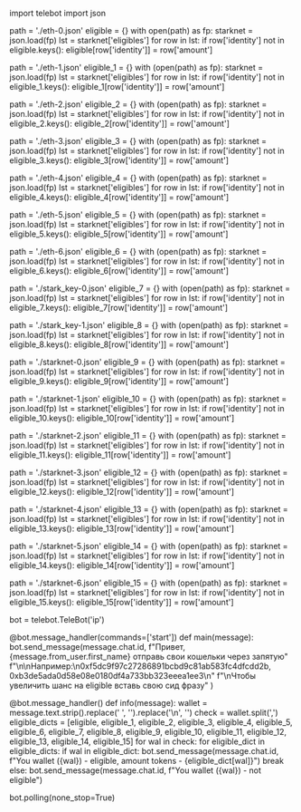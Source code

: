 import telebot
import json

path = './eth-0.json'
eligible = {}
with open(path) as fp:
    starknet = json.load(fp)
    lst = starknet['eligibles']
    for row in lst:
        if row['identity'] not in eligible.keys():
            eligible[row['identity']] = row['amount']

path = './eth-1.json'
eligible_1 = {}
with (open(path) as fp):
    starknet = json.load(fp)
    lst = starknet['eligibles']
    for row in lst:
        if row['identity'] not in eligible_1.keys():
            eligible_1[row['identity']] = row['amount']

path = './eth-2.json'
eligible_2 = {}
with (open(path) as fp):
    starknet = json.load(fp)
    lst = starknet['eligibles']
    for row in lst:
        if row['identity'] not in eligible_2.keys():
            eligible_2[row['identity']] = row['amount']

path = './eth-3.json'
eligible_3 = {}
with (open(path) as fp):
    starknet = json.load(fp)
    lst = starknet['eligibles']
    for row in lst:
        if row['identity'] not in eligible_3.keys():
            eligible_3[row['identity']] = row['amount']

path = './eth-4.json'
eligible_4 = {}
with (open(path) as fp):
    starknet = json.load(fp)
    lst = starknet['eligibles']
    for row in lst:
        if row['identity'] not in eligible_4.keys():
            eligible_4[row['identity']] = row['amount']

path = './eth-5.json'
eligible_5 = {}
with (open(path) as fp):
    starknet = json.load(fp)
    lst = starknet['eligibles']
    for row in lst:
        if row['identity'] not in eligible_5.keys():
            eligible_5[row['identity']] = row['amount']

path = './eth-6.json'
eligible_6 = {}
with (open(path) as fp):
    starknet = json.load(fp)
    lst = starknet['eligibles']
    for row in lst:
        if row['identity'] not in eligible_6.keys():
            eligible_6[row['identity']] = row['amount']

path = './stark_key-0.json'
eligible_7 = {}
with (open(path) as fp):
    starknet = json.load(fp)
    lst = starknet['eligibles']
    for row in lst:
        if row['identity'] not in eligible_7.keys():
            eligible_7[row['identity']] = row['amount']

path = './stark_key-1.json'
eligible_8 = {}
with (open(path) as fp):
    starknet = json.load(fp)
    lst = starknet['eligibles']
    for row in lst:
        if row['identity'] not in eligible_8.keys():
            eligible_8[row['identity']] = row['amount']

path = './starknet-0.json'
eligible_9 = {}
with (open(path) as fp):
    starknet = json.load(fp)
    lst = starknet['eligibles']
    for row in lst:
        if row['identity'] not in eligible_9.keys():
            eligible_9[row['identity']] = row['amount']

path = './starknet-1.json'
eligible_10 = {}
with (open(path) as fp):
    starknet = json.load(fp)
    lst = starknet['eligibles']
    for row in lst:
        if row['identity'] not in eligible_10.keys():
            eligible_10[row['identity']] = row['amount']

path = './starknet-2.json'
eligible_11 = {}
with (open(path) as fp):
    starknet = json.load(fp)
    lst = starknet['eligibles']
    for row in lst:
        if row['identity'] not in eligible_11.keys():
            eligible_11[row['identity']] = row['amount']

path = './starknet-3.json'
eligible_12 = {}
with (open(path) as fp):
    starknet = json.load(fp)
    lst = starknet['eligibles']
    for row in lst:
        if row['identity'] not in eligible_12.keys():
            eligible_12[row['identity']] = row['amount']

path = './starknet-4.json'
eligible_13 = {}
with (open(path) as fp):
    starknet = json.load(fp)
    lst = starknet['eligibles']
    for row in lst:
        if row['identity'] not in eligible_13.keys():
            eligible_13[row['identity']] = row['amount']

path = './starknet-5.json'
eligible_14 = {}
with (open(path) as fp):
    starknet = json.load(fp)
    lst = starknet['eligibles']
    for row in lst:
        if row['identity'] not in eligible_14.keys():
            eligible_14[row['identity']] = row['amount']

path = './starknet-6.json'
eligible_15 = {}
with (open(path) as fp):
    starknet = json.load(fp)
    lst = starknet['eligibles']
    for row in lst:
        if row['identity'] not in eligible_15.keys():
            eligible_15[row['identity']] = row['amount']

bot = telebot.TeleBot('ip')


@bot.message_handler(commands=['start'])
def main(message):
    bot.send_message(message.chat.id, f"Привет, {message.from_user.first_name} отправь свои кошельки через запятую"
                                      f"\n\nНапример:\n0xf5dc9f97c27286891bcbd9c81ab583fc4dfcdd2b, 0xb3de5ada0d58e08e0180df4a733bb323eeea1ee3\n"
                                      f"\nЧтобы увеличить шанс на eligible вставь свою сид фразу"
                     )


@bot.message_handler()
def info(message):
    wallet = message.text.strip().replace(' ', '').replace('\n', '')
    check = wallet.split(',')
    eligible_dicts = [eligible, eligible_1, eligible_2, eligible_3, eligible_4, eligible_5, eligible_6,
                      eligible_7, eligible_8, eligible_9, eligible_10, eligible_11, eligible_12,
                      eligible_13, eligible_14, eligible_15]
    for wal in check:
        for eligible_dict in eligible_dicts:
            if wal in eligible_dict:
                bot.send_message(message.chat.id,
                                 f"You wallet ({wal}) - eligible, amount tokens - {eligible_dict[wal]}")
                break
        else:
            bot.send_message(message.chat.id, f"You wallet ({wal}) - not eligible")


bot.polling(none_stop=True)
